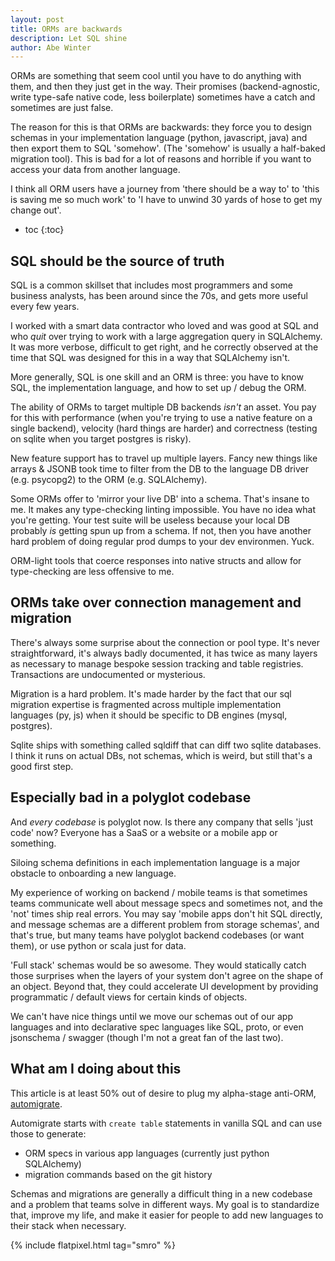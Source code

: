 ```yaml
---
layout: post
title: ORMs are backwards
description: Let SQL shine
author: Abe Winter
---
```


ORMs are something that seem cool until you have to do anything with them, and then they just get in the way. Their promises (backend-agnostic, write type-safe native code, less boilerplate) sometimes have a catch and sometimes are just false.

The reason for this is that ORMs are backwards: they force you to design schemas in your implementation language (python, javascript, java) and then export them to SQL 'somehow'. (The 'somehow' is usually a half-baked migration tool). This is bad for a lot of reasons and horrible if you want to access your data from another language.

I think all ORM users have a journey from 'there should be a way to' to 'this is saving me so much work' to 'I have to unwind 30 yards of hose to get my change out'.

* toc
{:toc}

## SQL should be the source of truth

SQL is a common skillset that includes most programmers and some business analysts, has been around since the 70s, and gets more useful every few years.

I worked with a smart data contractor who loved and was good at SQL and who *quit* over trying to work with a large aggregation query in SQLAlchemy. It was more verbose, difficult to get right, and he correctly observed at the time that SQL was designed for this in a way that SQLAlchemy isn't.

More generally, SQL is one skill and an ORM is three: you have to know SQL, the implementation language, and how to set up / debug the ORM.

The ability of ORMs to target multiple DB backends *isn't* an asset. You pay for this with performance (when you're trying to use a native feature on a single backend), velocity (hard things are harder) and correctness (testing on sqlite when you target postgres is risky).

New feature support has to travel up multiple layers. Fancy new things like arrays & JSONB took time to filter from the DB to the language DB driver (e.g. psycopg2) to the ORM (e.g. SQLAlchemy).

Some ORMs offer to 'mirror your live DB' into a schema. That's insane to me. It makes any type-checking linting impossible. You have no idea what you're getting. Your test suite will be useless because your local DB probably *is* getting spun up from a schema. If not, then you have another hard problem of doing regular prod dumps to your dev environmen. Yuck.

ORM-light tools that coerce responses into native structs and allow for type-checking are less offensive to me.

## ORMs take over connection management and migration

There's always some surprise about the connection or pool type. It's never straightforward, it's always badly documented, it has twice as many layers as necessary to manage bespoke session tracking and table registries. Transactions are undocumented or mysterious.

Migration is a hard problem. It's made harder by the fact that our sql migration expertise is fragmented across multiple implementation languages (py, js) when it should be specific to DB engines (mysql, postgres).

Sqlite ships with something called sqldiff that can diff two sqlite databases. I think it runs on actual DBs, not schemas, which is weird, but still that's a good first step.

## Especially bad in a polyglot codebase

And *every codebase* is polyglot now. Is there any company that sells 'just code' now? Everyone has a SaaS or a website or a mobile app or something.

Siloing schema definitions in each implementation language is a major obstacle to onboarding a new language.

My experience of working on backend / mobile teams is that sometimes teams communicate well about message specs and sometimes not, and the 'not' times ship real errors. You may say 'mobile apps don't hit SQL directly, and message schemas are a different problem from storage schemas', and that's true, but many teams have polyglot backend codebases (or want them), or use python or scala just for data.

'Full stack' schemas would be so awesome. They would statically catch those surprises when the layers of your system don't agree on the shape of an object. Beyond that, they could accelerate UI development by providing programmatic / default views for certain kinds of objects.

We can't have nice things until we move our schemas out of our app languages and into declarative spec languages like SQL, proto, or even jsonschema / swagger (though I'm not a great fan of the last two).

## What am I doing about this

This article is at least 50% out of desire to plug my alpha-stage anti-ORM, [automigrate](https://github.com/abe-winter).

Automigrate starts with `create table` statements in vanilla SQL and can use those to generate:

* ORM specs in various app languages (currently just python SQLAlchemy)
* migration commands based on the git history

Schemas and migrations are generally a difficult thing in a new codebase and a problem that teams solve in different ways. My goal is to standardize that, improve my life, and make it easier for people to add new languages to their stack when necessary.

{% include flatpixel.html tag="smro" %}

